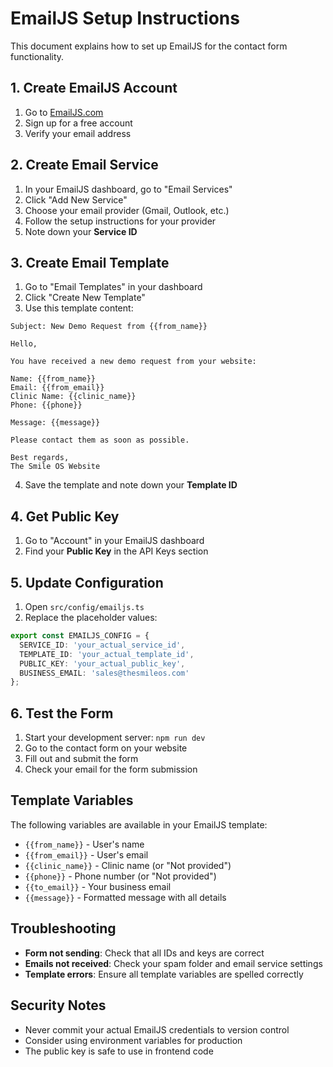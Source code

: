 # EmailJS Setup Instructions

This document explains how to set up EmailJS for the contact form functionality.

## 1. Create EmailJS Account

1. Go to [EmailJS.com](https://www.emailjs.com/)
2. Sign up for a free account
3. Verify your email address

## 2. Create Email Service

1. In your EmailJS dashboard, go to "Email Services"
2. Click "Add New Service"
3. Choose your email provider (Gmail, Outlook, etc.)
4. Follow the setup instructions for your provider
5. Note down your **Service ID**

## 3. Create Email Template

1. Go to "Email Templates" in your dashboard
2. Click "Create New Template"
3. Use this template content:

```
Subject: New Demo Request from {{from_name}}

Hello,

You have received a new demo request from your website:

Name: {{from_name}}
Email: {{from_email}}
Clinic Name: {{clinic_name}}
Phone: {{phone}}

Message: {{message}}

Please contact them as soon as possible.

Best regards,
The Smile OS Website
```

4. Save the template and note down your **Template ID**

## 4. Get Public Key

1. Go to "Account" in your EmailJS dashboard
2. Find your **Public Key** in the API Keys section

## 5. Update Configuration

1. Open `src/config/emailjs.ts`
2. Replace the placeholder values:

```typescript
export const EMAILJS_CONFIG = {
  SERVICE_ID: 'your_actual_service_id',
  TEMPLATE_ID: 'your_actual_template_id', 
  PUBLIC_KEY: 'your_actual_public_key',
  BUSINESS_EMAIL: 'sales@thesmileos.com'
};
```

## 6. Test the Form

1. Start your development server: `npm run dev`
2. Go to the contact form on your website
3. Fill out and submit the form
4. Check your email for the form submission

## Template Variables

The following variables are available in your EmailJS template:

- `{{from_name}}` - User's name
- `{{from_email}}` - User's email
- `{{clinic_name}}` - Clinic name (or "Not provided")
- `{{phone}}` - Phone number (or "Not provided")
- `{{to_email}}` - Your business email
- `{{message}}` - Formatted message with all details

## Troubleshooting

- **Form not sending**: Check that all IDs and keys are correct
- **Emails not received**: Check your spam folder and email service settings
- **Template errors**: Ensure all template variables are spelled correctly

## Security Notes

- Never commit your actual EmailJS credentials to version control
- Consider using environment variables for production
- The public key is safe to use in frontend code
